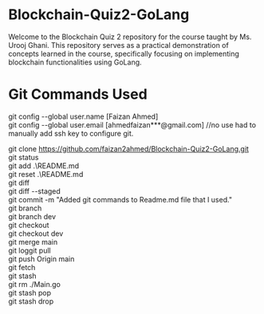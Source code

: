 # Blockchain-Quiz2-GoLang
Welcome to the Blockchain Quiz 2 repository for the course taught by Ms. Urooj Ghani. This repository serves as a practical demonstration of concepts learned in the course, specifically focusing on implementing blockchain functionalities using GoLang.

# Git Commands Used
git config --global user.name [Faizan Ahmed]  
git config --global user.email [ahmedfaizan***@gmail.com] //no use had to manually add ssh key to configure git.  

git clone https://github.com/faizan2ahmed/Blockchain-Quiz2-GoLang.git  
git status  
git add .\README.md  
git reset .\README.md  
git diff  
git diff --staged  
git commit -m "Added git commands to Readme.md file that I used."  
git branch  
git branch dev  
git checkout  
git checkout dev  
git merge main  
git loggit pull  
git push Origin main  
git fetch  
git stash  
git rm ./Main.go  
git stash pop  
git stash drop  
